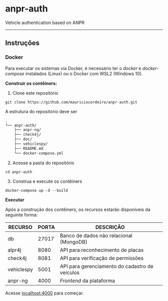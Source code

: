 # anpr-auth
Vehicle authentication based on ANPR

---

## Instruções

### Docker

Para executar os sistemas via Docker, é necessário ter o _docker_ e _docker-compose_ instalados (Linux) ou o Docker com WSL2 (Windows 10).

**Construir os contêiners:**

1. Clone este repositório
```shell
git clone https://github.com/mauriciocordeiro/anpr-auth.git

```
A estrutura do repositório deve ser
```bash
.
└── anpr-auth/
    ├── anpr-ng/
    ├── check4j/
    ├── doc/
    ├── vehiclespy/
    ├── README.md
    └── docker-compose.yml
```


2. Acesse a pasta do repositório
```shell
cd anpr-auth
```

3. Construa e execute os contêiners
```shell
docker-compose up -d --build
```

**Executar**

Após a construção dos contêiners, os recursos estarão disponíveis da seguinte forma:

| RECURSO    | PORTA | DESCRIÇÃO                                      |
|------------|-------|------------------------------------------------|
| db         | 27017 | Banco de dados não relacional (MongoDB)        |
| alpr4j     | 8080  | API para reconhecimento de placas              |
| check4j    | 8081  | API para verificação de permissões             |
| vehiclespy | 5001  | API para gerenciamento do cadastro de veículos |
| anpr-ng    | 4000  | _Frontend_ da plataforma                       |

Acesse [localhost:4000](http://localhost:4000/) para começar.
